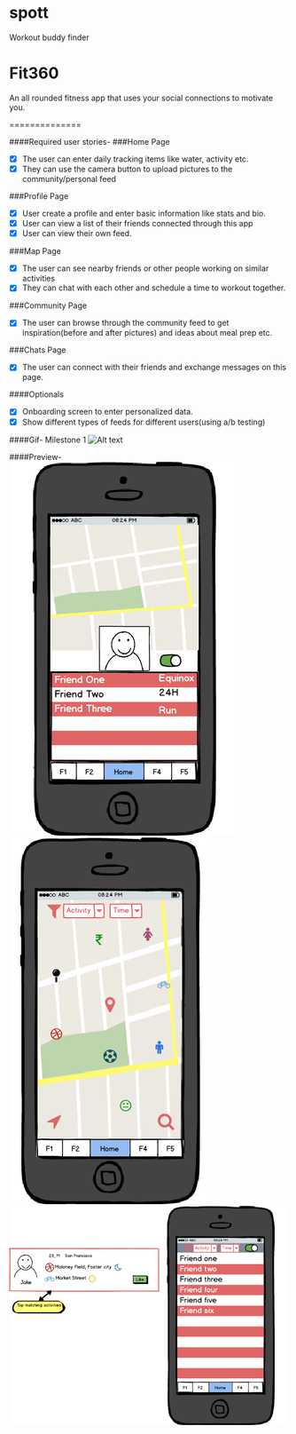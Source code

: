 # spott
Workout buddy finder

Fit360
==============

An all rounded fitness app that uses your social connections to motivate you.

==============

####Required user stories-
###Home Page
- [x] The user can enter daily tracking items like water, activity etc.
- [x] They can use the camera button to upload pictures to the community/personal feed

###Profile Page
- [x] User create a profile and enter basic information like stats and bio.
- [x] User can view a list of their friends connected through this app
- [x] User can view their own feed.

###Map Page
- [x] The user can see nearby friends or other people working on similar activities
- [x] They can chat with each other and schedule a time to workout together.

###Community Page
- [x] The user can browse through the community feed to get inspiration(before and after pictures) and ideas about meal prep etc.

###Chats Page
- [x] The user can connect with their friends and exchange messages on this page.

####Optionals
- [x] Onboarding screen to enter personalized data.
- [x] Show different types of feeds for different users(using a/b testing)

####Gif- Milestone 1
![Alt text](https://github.com/fit360/spott/blob/master/milestone1.gif)

####Preview-
![Landing page](https://raw.githubusercontent.com/fit360/wireframes/master/home_layouts/landing.png)
![Map search](https://raw.githubusercontent.com/fit360/wireframes/master/home_layouts/map_search_fragment.png)
![Users list](https://raw.githubusercontent.com/fit360/wireframes/master/home_layouts/user_list_fragment.png)

